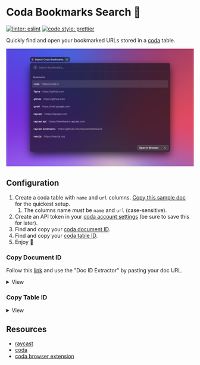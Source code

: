 # Coda Bookmarks Search 🔖

[![linter: eslint](https://img.shields.io/badge/linter-eslint-blue.svg?style=flat-square)](https://github.com/eslint/eslint)
[![code style: prettier](https://img.shields.io/badge/code_style-prettier-ff69b4.svg?style=flat-square)](https://github.com/prettier/prettier)

Quickly find and open your bookmarked URLs stored in a [coda](https://coda.io) table.

![coda-bookmarks-search](./metadata/screenshot-01.png)

## Configuration

1. Create a coda table with `name` and `url` columns. [Copy this sample doc](https://coda.io/d/Coda-Bookmarks-Search_deQgjTgGDJe/Bookmarks-URLs_suHbk#Bookmarks_tu76f) for the quickest setup.
   1. The columns name _must_ be `name` and `url` (case-sensitive).
2. Create an API token in your [coda account settings](https://coda.io/account) (be sure to save this for later).
3. Find and copy your [coda document ID](#copy-document-id).
4. Find and copy your [coda table ID](#copy-table-id).
5. Enjoy 🍻

### Copy Document ID

Follow this [link](https://coda.io/developers/apis/v1#section/Using-the-API/Resource-IDs-and-Links) and use the "Doc ID Extractor" by pasting your doc URL.

<details>
  <summary>View</summary>

  ![Copy document ID](./_media/copy-doc-id.png)  
</details>

### Copy Table ID

<details>
  <summary>View</summary>

  ![Copy table ID](./_media/copy-table-id.png)
</details>

## Resources

- [raycast](https://www.raycast.com/)
- [coda](https://coda.io)
- [coda browser extension](https://chrome.google.com/webstore/detail/coda-browser-extension/cdgkmagmdldlpiglliebaajdpdkigcbi)
